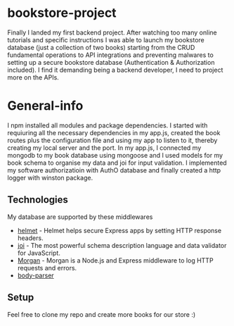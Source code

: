 # bookstore-project
Finally I landed my first backend project. After watching too many online tutorials and specific instructions I was able to launch my bookstore database (just a collection of two books) starting from the CRUD fundamental operations to API integrations and preventing malwares to setting up a secure bookstore database (Authentication & Authorization included). I find it demanding being a backend developer, I need to project more on the APIs.

# General-info
I npm installed all modules and package dependencies. I started with requiuring all the necessary dependencies in my app.js, created the book routes plus the configuration file and using my app to listen to it, thereby creating my local server and the port. In my app.js, I connected my mongodb to my book database using mongoose and I used models for my book schema to organise my data and joi for input validation. I implemented my software authorizatioin with AuthO database and finally created a http logger with winston package.

## Technologies
My database are supported by these middlewares 
* [helmet](https://www.npmjs.com/package/helmet) - Helmet helps secure Express apps by setting HTTP response headers.
* [joi](https://www.npmjs.com/package/joi) - The most powerful schema description language and data validator for JavaScript.
* [Morgan](https://www.npmjs.com/package/morgan) - Morgan is a Node.js and Express middleware to log HTTP requests and errors.
* [body-parser](https://www.npmjs.com/package/body-parser)

## Setup
Feel free to clone my repo and create more books for our store :)
